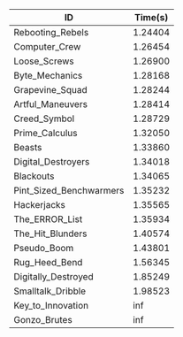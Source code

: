 |ID|Time(s)|
|-|-|
|Rebooting_Rebels|1.24404|
|Computer_Crew|1.26454|
|Loose_Screws|1.26900|
|Byte_Mechanics|1.28168|
|Grapevine_Squad|1.28244|
|Artful_Maneuvers|1.28414|
|Creed_Symbol|1.28729|
|Prime_Calculus|1.32050|
|Beasts|1.33860|
|Digital_Destroyers|1.34018|
|Blackouts|1.34065|
|Pint_Sized_Benchwarmers|1.35232|
|Hackerjacks|1.35565|
|The_ERROR_List|1.35934|
|The_Hit_Blunders|1.40574|
|Pseudo_Boom|1.43801|
|Rug_Heed_Bend|1.56345|
|Digitally_Destroyed|1.85249|
|Smalltalk_Dribble|1.98523|
|Key_to_Innovation|inf|
|Gonzo_Brutes|inf|
